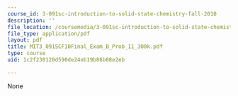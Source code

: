 ```yaml
---
course_id: 3-091sc-introduction-to-solid-state-chemistry-fall-2010
description: ''
file_location: /coursemedia/3-091sc-introduction-to-solid-state-chemistry-fall-2010/1c2f230120d590de24eb19b86b08e2eb_MIT3_091SCF10Final_Exam_B_Prob_11_300k.pdf
file_type: application/pdf
layout: pdf
title: MIT3_091SCF10Final_Exam_B_Prob_11_300k.pdf
type: course
uid: 1c2f230120d590de24eb19b86b08e2eb

---
```

None